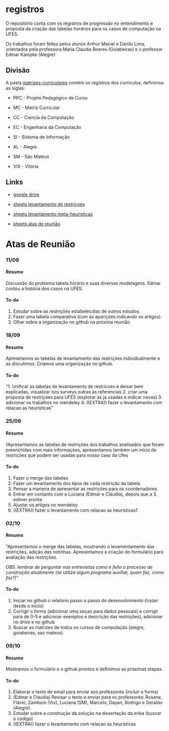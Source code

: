 # registros

O repositório conta com os registros de progressão no entendimento e proposta da criação das tabelas horários para os casos de computação na UFES.

Os trabalhos foram feitos pelos alunos Arthur Maciel e Danilo Lima, orientados pela professora Maria Claudia Boeres (Goiabeiras) e o professor Edmar Kampke (Alegre)
## Divisão
A pasta [matrizes-curriculares](matrizes-curriculares) contém os registros dos curriculos, definimos as siglas:
- PPC - Projeto Pedagógico de Curso
- MC - Matriz Curricular

- CC - Ciencia da Computação
- EC - Engenharia da Computação
- SI - Sistema de Informação

- AL - Alegre
- SM - São Mateus
- VIX - Vitória

## Links

* [google drive](https://drive.google.com/drive/folders/12Drq0Jv8mt9e-phKMLmNfnNaRLxRpQOq?usp=drive_link
) 

* [sheets levantamento de restricoes](https://docs.google.com/spreadsheets/d/1TxKvE5Tfy_ddtX-ulsqgl2VmR8h3QQGBAN28thCgRsU/edit?usp=drive_link)

* [sheets levantamento meta-heuristicas](https://docs.google.com/spreadsheets/d/1kmr_gH0fOdM2Z7gFkwq_mB8QJOT6ui_0ewCSHS_zeBE/edit?usp=drive_link)

* [sheets atas de reunião](https://docs.google.com/spreadsheets/d/17JHNarbx6ZqITuA7XzEnVd4771mvH0gyhKeKgEAjl2A/edit?usp=drive_link)

# Atas de Reunião

### 11/09
#### Resumo
Discussão do problema tabela horário e suas diversas modelagens. 
Edmar contou a história dos casos na UFES.
#### To-do
1. Estudar sobre as restrições estabelecidas de outros estudos. 
2. Fazer uma tabela comparativa (com as aparições indicando os artigos). 
3. Olhar sobre a organização no github na próxima reunião

### 18/09
#### Resumo
Apresetamos as tabelas de levantamento das restrições individualmente e as discutimos. 
Criamos uma organização no github.

#### To-do
"1. Unificar as tabelas de levantamento de restricoes e deixar bem explicadas, visualizar nos surveys outras as referencias
2. criar uma proposta de restrições para UFES (explorar as ja usadas e indicar novas)
3. adicionar os trabalhos no mendeley
4. ((EXTRA)) fazer o levantamento com relacao as heuristicas"

### 25/09
#### Resumo
1Apresentamos as tabelas de restrições dos trabalhos analisados que foram preenchidas com mais informações, 
apresentamos também um início de restrições que podem ser usadas para nosso caso da Ufes
#### To-do
1. Fazer o merge das tabelas
2. Fazer um levantamento dos tipos de cada restrição da tabela
3. Pensar a maneira de apresentar as restrições para os coordenadores.
4. Entrar em contanto com a Luciana (Edmar e Cláudia), depois que a 3. estiver pronta
5. Ajustar os artigos no mendeley
6. ((EXTRA)) fazer o levantamento com relacao as heuristicas1
### 02/10
#### Resumo
"Apresentamos o merge das tabelas, mostrando o levamentamento das restrições, adição das notinhas. Apresentamos a criação do formulário para avaliação das restrições. 

*OBS. lembrar de perguntar nas entrevistas como é feito o processo de construção atualmente (se utiliza algum programa auxiliar, quem faz, como faz?)"*

#### To-do
1. Iniciar no github o relatorio passo a passo do desenvolvimento (trazer desde o inicio) 
2. Corrigir o forms (adicionar uma seçao para dados pessoais) e corrigir para de 0-5 e adicionar exemplos e descrição das restrições), adicionar no drive e no github
3. Buscar as matrizes de todos os cursos de computação (alegre, goiabeiras, sao mateus)

### 09/10
#### Resumo
Mostramos o formulário e o github prontos e definimos as próximas etapas. 

#### To-do
1. Elaborar o texto de email para enviar aos professores (incluir o forms)
2. (Edmar e Claudia) Revisar o texto e enviar para os professores: Rosane, Flávio, Zambom (Vix), Luciana (SM), Marcelo, Dayan, Rodrigo e Geraldo (Alegre).
3. Estudar sobre a construção da solução na dissertação da erika (buscar o código)
4. ((EXTRA)) fazer o levantamento com relacao as heuristicas
